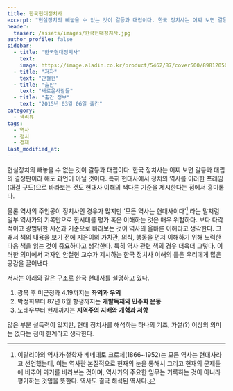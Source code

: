 ```yaml
---
title: 한국현대정치사
excerpt: "현실정치의 빼놓을 수 없는 것이 갈등과 대립이다. 한국 정치사는 어찌 보면 갈등과 대립의 결정판이라 해도 과언이 아닐 것이다. 특히 현대사에서 정치의 역사를 이러한 프레임(대결 구도)으로 바라보는 것도 현대사 이해의 색다른 기준을 제시한다는 점에서 흥미롭다."
header:
  teaser: /assets/images/한국현대정치사.jpg
author_profile: false
sidebar:
  - title: "한국현대정치사"
    text:
    image: https://image.aladin.co.kr/product/5462/87/cover500/8981205078_1.jpg
  - title: "저자"
    text: "안철현"
  - title: "출판"
    text: "새로운사람들"
  - title: "출간 정보"
    text: "2015년 03월 06일 출간"
category:
  - 책리뷰
tags:
  - 역사
  - 정치
  - 경제
last_modified_at:
---
```


현실정치의 빼놓을 수 없는 것이 갈등과 대립이다. 한국 정치사는 어찌 보면 갈등과 대립의 결정판이라 해도 과언이 아닐 것이다. 특히 현대사에서 정치의 역사를 이러한 프레임(대결 구도)으로 바라보는 것도 현대사 이해의 색다른 기준을 제시한다는 점에서 흥미롭다. 

물론 역사의 주인공이 정치사인 경우가 많지만 ‘모든 역사는 현대사이다’[^1] 라는 말처럼 일부 역사가의 기록만으로 한시대를 평가 혹은 이해하는 것은 매우 위험하다. 보다 다각적이고 광범위한 시선과 기준으로 바라보는 것이 역사의 올바른 이해라고 생각한다. 그래서 책의 내용을 보기 전에 지은이의 가치관, 의식, 행동을 먼저 이해하기 위해 노력한 다음 책을 읽는 것이 중요하다고 생각한다. 특히 역사 관련 책의 경우 더욱더 그렇다. 이러한 의미에서 저자인 안철현 교수가 제시하는 한국 정치사 이해의 틀은 우리에게 많은 공감을 끌어낸다. 

저자는 아래와 같은 구조로 한국 현대사를 설명하고 있다. 

1. 광복 후 미군정과 4.19까지는 **좌익과 우익**
2. 박정희부터 87년 6월 항쟁까지는 **개발독재와 민주화 운동**
3. 노태우부터 현재까지는 **지역주의 지배와 개혁과 저항**

많은 부분 설득력이 있지만, 현대 정치사를 해석하는 하나의 기조, 가설(?) 이상의 의미는 없다는 점이 한계라고 생각한다. 

[^1]: 이탈리아의 역사가·철학자 베네데토 크로체(1866~1952)는 모든 역사는 현대사라고 선언했는데, 이는 역사란 본질적으로 현재의 눈을 통해서 그리고 현재의 문제들에 비추어 과거를 바라보는 것이며, 역사가의 주요한 임무는 기록하는 것이 아니라 평가하는 것임을 뜻한다. 역사도 결국 해석된 역사다.



